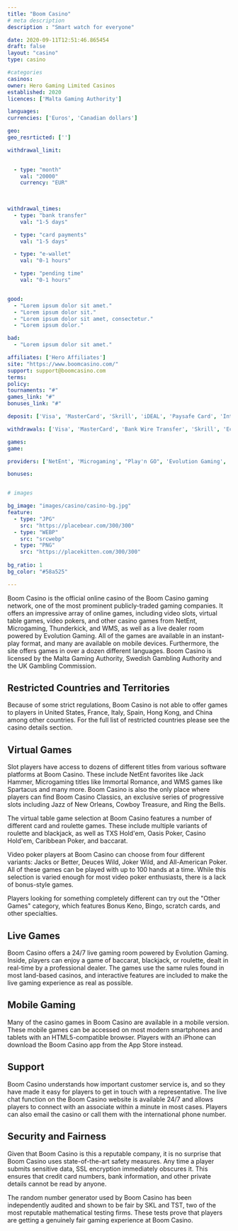 ```yaml
---
title: "Boom Casino"
# meta description
description : "Smart watch for everyone"

date: 2020-09-11T12:51:46.865454
draft: false
layout: "casino" 
type: casino

#categories
casinos: 
owner: Hero Gaming Limited Casinos
established: 2020
licences: ['Malta Gaming Authority']

languages: 
currencies: ['Euros', 'Canadian dollars']

geo: 
geo_resrticted: ['']

withdrawal_limit:

  
  - type: "month"
    val: "20000"
    currency: "EUR"
  
  

withdrawal_times:
  - type: "bank transfer"
    val: "1-5 days"

  - type: "card payments"
    val: "1-5 days"

  - type: "e-wallet"
    val: "0-1 hours"

  - type: "pending time"
    val: "0-1 hours"


good:
  - "Lorem ipsum dolor sit amet."
  - "Lorem ipsum dolor sit."
  - "Lorem ipsum dolor sit amet, consectetur."
  - "Lorem ipsum dolor."

bad:
  - "Lorem ipsum dolor sit amet."

affiliates: ['Hero Affiliates']
site: "https://www.boomcasino.com/"
support: support@boomcasino.com
terms:
policy:
tournaments: "#"
games_link: "#"
bonuses_link: "#"

deposit: ['Visa', 'MasterCard', 'Skrill', 'iDEAL', 'Paysafe Card', 'Interac', 'EcoPayz', 'OP-Pohjola Group', 'Nordea', 'Danske Bank', 'S-Pankki']

withdrawals: ['Visa', 'MasterCard', 'Bank Wire Transfer', 'Skrill', 'EcoPayz', 'Interac', 'OP-Pohjola Group', 'Nordea', 'SampoPankki']

games: 
game:

providers: ['NetEnt', 'Microgaming', "Play'n GO", 'Evolution Gaming', 'Yggdrasil Gaming', 'Playson', 'Thunderkick', 'Push Gaming', 'Red Tiger Gaming', 'Relax Gaming', 'Elk Studios', 'Gamomat', 'Pragmatic Play', 'Big Time Gaming', 'Quickspin', 'Just For The Win', 'Stakelogic', 'Nolimit City', 'Wazdan', 'Kalamba Games', 'SG Gaming', 'NextGen Gaming', '1x2Games', 'PariPlay', 'Ezugi']

bonuses:


# images

bg_image: "images/casino/casino-bg.jpg"  
feature:
  - type: "JPG" 
    src: "https://placebear.com/300/300"
  - type: "WEBP"
    src: "srcwebp"
  - type: "PNG"
    src: "https://placekitten.com/300/300"  
 
bg_ratio: 1 
bg_color: "#58a525"  

---
```


Boom Casino is the official online casino of the Boom Casino gaming network, one of the most prominent publicly-traded gaming companies. It offers an impressive array of online games, including video slots, virtual table games, video pokers, and other casino games from NetEnt, Microgaming, Thunderkick, and WMS, as well as a live dealer room powered by Evolution Gaming. All of the games are available in an instant-play format, and many are available on mobile devices. Furthermore, the site offers games in over a dozen different languages. Boom Casino is licensed by the Malta Gaming Authority, Swedish Gambling Authority and the UK Gambling Commission.

## Restricted Countries and Territories
Because of some strict regulations, Boom Casino is not able to offer games to players in United States, France, Italy, Spain, Hong Kong, and China among other countries. For the full list of restricted countries please see the casino details section.

## Virtual Games
Slot players have access to dozens of different titles from various software platforms at Boom Casino. These include NetEnt favorites like Jack Hammer, Microgaming titles like Immortal Romance, and WMS games like Spartacus and many more. Boom Casino is also the only place where players can find Boom Casino Classics, an exclusive series of progressive slots including Jazz of New Orleans, Cowboy Treasure, and Ring the Bells.

The virtual table game selection at Boom Casino features a number of different card and roulette games. These include multiple variants of roulette and blackjack, as well as TXS Hold'em, Oasis Poker, Casino Hold'em, Caribbean Poker, and baccarat.

Video poker players at Boom Casino can choose from four different variants: Jacks or Better, Deuces Wild, Joker Wild, and All-American Poker. All of these games can be played with up to 100 hands at a time. While this selection is varied enough for most video poker enthusiasts, there is a lack of bonus-style games.

Players looking for something completely different can try out the "Other Games" category, which features Bonus Keno, Bingo, scratch cards, and other specialties.

## Live Games
Boom Casino offers a 24/7 live gaming room powered by Evolution Gaming. Inside, players can enjoy a game of baccarat, blackjack, or roulette, dealt in real-time by a professional dealer. The games use the same rules found in most land-based casinos, and interactive features are included to make the live gaming experience as real as possible.

## Mobile Gaming
Many of the casino games in Boom Casino are available in a mobile version. These mobile games can be accessed on most modern smartphones and tablets with an HTML5-compatible browser. Players with an iPhone can download the Boom Casino app from the App Store instead.

## Support
Boom Casino understands how important customer service is, and so they have made it easy for players to get in touch with a representative. The live chat function on the Boom Casino website is available 24/7 and allows players to connect with an associate within a minute in most cases. Players can also email the casino or call them with the international phone number.

## Security and Fairness
Given that Boom Casino is this a reputable company, it is no surprise that Boom Casino uses state-of-the-art safety measures. Any time a player submits sensitive data, SSL encryption immediately obscures it. This ensures that credit card numbers, bank information, and other private details cannot be read by anyone.

The random number generator used by Boom Casino has been independently audited and shown to be fair by SKL and TST, two of the most reputable mathematical testing firms. These tests prove that players are getting a genuinely fair gaming experience at Boom Casino.